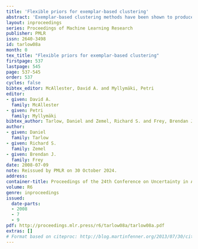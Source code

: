 ```yaml
---
title: 'Flexible priors for exemplar-based clustering'
abstract: 'Exemplar-based clustering methods have been shown to produce state-of-the-art results on a number of synthetic and real-world clustering problems. They are appealing because they offer computational benefits over latent-mean models and can handle arbitrary pairwise similarity measures between data points. However, when trying to recover underlying structure in clustering problems, tailored similarity measures are often not enough; we also desire control over the distribution of cluster sizes. Priors such as Dirichlet process priors allow the number of clusters to be unspecified while expressing priors over data partitions. To our knowledge, they have not been applied to exemplar-based models. We show how to incorporate priors, including Dirichlet process priors, into the recently introduced affinity propagation algorithm. We develop an efficient max-product belief propagation algorithm for our new model and demonstrate experimentally how the expanded range of clustering priors allows us to better recover true clusterings in situations where we have some information about the generating process.'
layout: inproceedings
series: Proceedings of Machine Learning Research
publisher: PMLR
issn: 2640-3498
id: tarlow08a
month: 0
tex_title: "Flexible priors for exemplar-based clustering"
firstpage: 537
lastpage: 545
page: 537-545
order: 537
cycles: false
bibtex_editor: McAllester, David A. and Myllymäki, Petri
editor:
- given: David A.
  family: McAllester
- given: Petri
  family: Myllymäki
bibtex_author: Tarlow, Daniel and Zemel, Richard S. and Frey, Brendan J.
author:
- given: Daniel
  family: Tarlow
- given: Richard S.
  family: Zemel
- given: Brendan J.
  family: Frey 
date: 2008-07-09
note: Reissued by PMLR on 30 October 2024.
address:
container-title: Proceedings of the 24th Conference on Uncertainty in Artificial Intelligence
volume: R6
genre: inproceedings
issued:
  date-parts:
  - 2008
  - 7
  - 9
pdf: http://proceedings.mlr.press/r6/tarlow08a/tarlow08a.pdf
extras: []
# Format based on citeproc: http://blog.martinfenner.org/2013/07/30/citeproc-yaml-for-bibliographies/
---
```

